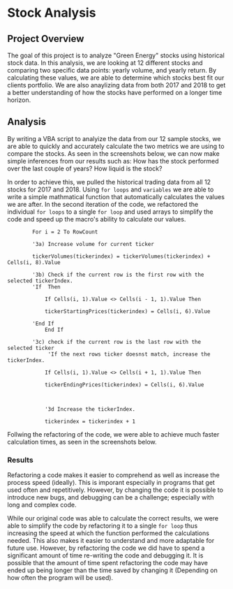 # Stock Analysis

## Project Overview
The goal of this project is to analyze "Green Energy" stocks using historical stock data. In this analysis, we are looking at 12 different stocks and comparing two specific data points: yearly volume, and yearly return. By calculating these values, we are able to determine which stocks best fit our clients portfolio. We are also anaylizing data from both 2017 and 2018 to get a better understanding of how the stocks have performed on a longer time horizon. 

## Analysis
By writing a VBA script to analyize the data from our 12 sample stocks, we are able to quickly and accurately calculate the two metrics we are using to compare the stocks. As seen in the screenshots below, we can now make simple inferences from our results such as: How has the stock performed over the last couple of years? How liquid is the stock? 

In order to achieve this, we pulled the historical trading data from all 12 stocks for 2017 and 2018. Using ```for loops``` and ```variables``` we are able to write a simple mathmatical function that automatically calculates the values we are after. In the second iteration of the code, we refactored the individual ```for loops``` to a single ```for loop``` and used arrays to simplify the code and speed up the macro's ability to calculate our values. 
```
        For i = 2 To RowCount
    
        '3a) Increase volume for current ticker
        
        tickerVolumes(tickerindex) = tickerVolumes(tickerindex) + Cells(i, 8).Value
        
        '3b) Check if the current row is the first row with the selected tickerIndex.
        'If  Then
            
            If Cells(i, 1).Value <> Cells(i - 1, 1).Value Then
         
            tickerStartingPrices(tickerindex) = Cells(i, 6).Value
            
        'End If
            End If
        
        '3c) check if the current row is the last row with the selected ticker
             'If the next rows ticker doesnst match, increase the tickerIndex.
            
            If Cells(i, 1).Value <> Cells(i + 1, 1).Value Then
         
            tickerEndingPrices(tickerindex) = Cells(i, 6).Value
         
         

            '3d Increase the tickerIndex.
            
            tickerindex = tickerindex + 1
```

Follwing the refactoring of the code, we were able to achieve much faster calculation times, as seen in the screenshots below.

### Results
Refactoring a code makes it easier to comprehend as well as increase the process speed (ideally). This is imporant especially in programs that get used often and repetitively. However, by changing the code it is possible to introduce new bugs, and debugging can be a challenge; especially with long and complex code. 

While our original code was able to calculate the correct results, we were able to simplify the code by refactoring it to a single ```for loop``` thus increasing the speed at which the function performed the calculations needed. This also makes it easier to understand and more adaptable for future use. However, by refactoring the code we did have to spend a significant amount of time re-writing the code and debugging it. It is possible that the amount of time spent refactoring the code may have ended up being longer than the time saved by changing it (Depending on how often the program will be used).
